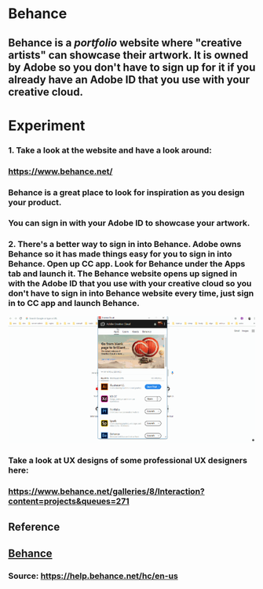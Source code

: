 # **Behance**

## Behance is a _**portfolio**_ website where "creative artists" can showcase their artwork. It is owned by Adobe so you don't have to sign up for it if you already have an Adobe ID that you use with your creative cloud. 


# **Experiment**

### **1.** Take a look at the website and have a look around: 

### https://www.behance.net/

### Behance is a great place to look for inspiration as you design your product. 

### You can sign in with your Adobe ID to showcase your artwork. 

### **2.** There's a better way to sign in into Behance. Adobe owns Behance so it has made things easy for you to sign in into Behance. Open up CC app. Look for Behance under the Apps tab and launch it. The Behance website opens up signed in with the Adobe ID that you use with your creative cloud so you don't have to sign in into Behance website every time, just sign in to CC app and launch Behance. 

![](../images/pilot-02/launch-behance.gif)

### Take a look at UX designs of some professional UX designers here: 

### https://www.behance.net/galleries/8/Interaction?content=projects&queues=271




## **Reference**

## [Behance]()

### **Source:** https://help.behance.net/hc/en-us

